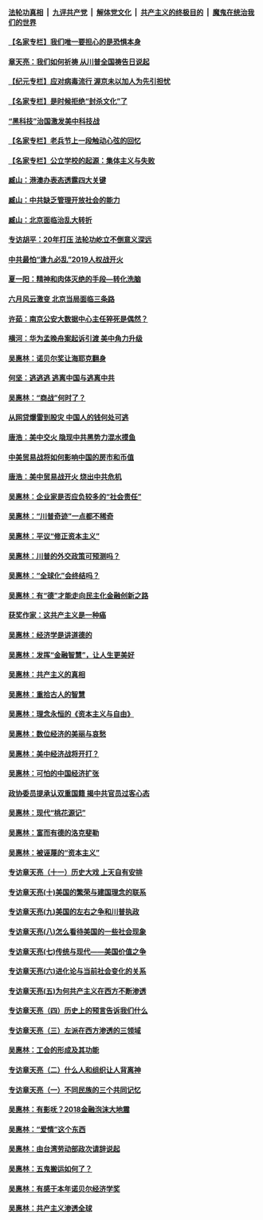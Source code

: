 

####  [法轮功真相](../../../../basic/blob/master/README.md?t=05032101) &nbsp;|&nbsp; [九评共产党](../../../../9ping.md/blob/master/README.md?t=05032101) &nbsp;|&nbsp; [解体党文化](../../../../jtdwh.md/blob/master/README.md?t=05032101)  &nbsp;|&nbsp; [共产主义的终极目的](../../../../gczydzjmd.md/blob/master/README.md?t=05032101) &nbsp;|&nbsp; [魔鬼在统治我们的世界](../../../../mgztzwmdsj.md/blob/master/README.md?t=05032101) 

#### [【名家专栏】我们唯一要担心的是恐惧本身](../pages/nsc423/n12073492.md?t=05032101) 

#### [章天亮：我们如何祈祷 从川普全国祷告日说起](../pages/nsc423/n11944627.md?t=05032101) 

#### [【纪元专栏】应对病毒流行 渥京未以加人为先引担忧](../pages/nsc423/n11875714.md?t=05032101) 

#### [【名家专栏】是时候拒绝“封杀文化”了](../pages/nsc423/n11814093.md?t=05032101) 

#### [“黑科技”治国激发美中科技战](../pages/nsc423/n11638056.md?t=05032101) 

#### [【名家专栏】老兵节上一段触动心弦的回忆](../pages/nsc423/n11646016.md?t=05032101) 

#### [【名家专栏】公立学校的起源：集体主义与失败](../pages/nsc423/n11601833.md?t=05032101) 

#### [臧山：港澳办表态透露四大关键](../pages/nsc423/n11421628.md?t=05032101) 

#### [臧山：中共缺乏管理开放社会的能力](../pages/nsc423/n11407457.md?t=05032101) 

#### [臧山：北京面临治乱大转折](../pages/nsc423/n11406895.md?t=05032101) 

#### [专访胡平：20年打压 法轮功屹立不倒意义深远](../pages/nsc423/n11398800.md?t=05032101) 

#### [中共最怕“逢九必乱”2019人权战开火](../pages/nsc423/n11385248.md?t=05032101) 

#### [夏一阳：精神和肉体灭绝的手段—转化洗脑](../pages/nsc423/n11368250.md?t=05032101) 

#### [六月风云激变 北京当局面临三条路](../pages/nsc423/n11313668.md?t=05032101) 

#### [许茹：南京公安大数据中心主任猝死是偶然？](../pages/nsc423/n11064744.md?t=05032101) 

#### [横河：华为孟晚舟案起诉引渡 美中角力升级](../pages/nsc423/n11027230.md?t=05032101) 

#### [吴惠林：诺贝尔奖让海耶克翻身](../pages/nsc423/n10890049.md?t=05032101) 

#### [何坚：逃逃逃 逃离中国与逃离中共](../pages/nsc423/n10592891.md?t=05032101) 

#### [吴惠林：“商战”何时了？](../pages/nsc423/n10573558.md?t=05032101) 

#### [从网贷爆雷到股灾 中国人的钱何处可逃](../pages/nsc423/n10572800.md?t=05032101) 

#### [唐浩：美中交火 隐现中共黑势力混水摸鱼](../pages/nsc423/n10544040.md?t=05032101) 

#### [中美贸易战将如何影响中国的房市和币值](../pages/nsc423/n10543697.md?t=05032101) 

#### [唐浩：美中贸易战开火 烧出中共危机](../pages/nsc423/n10540126.md?t=05032101) 

#### [吴惠林：企业家是否应负较多的“社会责任”](../pages/nsc423/n10535022.md?t=05032101) 

#### [吴惠林：“川普奇迹”一点都不稀奇](../pages/nsc423/n10512808.md?t=05032101) 

#### [吴惠林：平议“修正资本主义”](../pages/nsc423/n10495724.md?t=05032101) 

#### [吴惠林：川普的外交政策可预测吗？](../pages/nsc423/n10462387.md?t=05032101) 

#### [吴惠林：“全球化”会终结吗？](../pages/nsc423/n10452838.md?t=05032101) 

#### [吴惠林：有“德”才能走向民主化金融创新之路](../pages/nsc423/n10432292.md?t=05032101) 

#### [获奖作家：这共产主义是一种癌](../pages/nsc423/n10431541.md?t=05032101) 

#### [吴惠林：经济学是讲道德的](../pages/nsc423/n10398014.md?t=05032101) 

#### [吴惠林：发挥“金融智慧”，让人生更美好](../pages/nsc423/n10375019.md?t=05032101) 

#### [吴惠林：共产主义的真相](../pages/nsc423/n10351394.md?t=05032101) 

#### [吴惠林：重拾古人的智慧](../pages/nsc423/n10337691.md?t=05032101) 

#### [吴惠林：理念永恒的《资本主义与自由》](../pages/nsc423/n10316274.md?t=05032101) 

#### [吴惠林：数位经济的美丽与哀愁](../pages/nsc423/n10292946.md?t=05032101) 

#### [吴惠林：美中经济战将开打？](../pages/nsc423/n10258825.md?t=05032101) 

#### [吴惠林：可怕的中国经济扩张](../pages/nsc423/n10219147.md?t=05032101) 

#### [政协委员提承认双重国籍 揭中共官员过客心态](../pages/nsc423/n10208809.md?t=05032101) 

#### [吴惠林：现代“桃花源记”](../pages/nsc423/n10185234.md?t=05032101) 

#### [吴惠林：富而有德的洛克斐勒](../pages/nsc423/n10142264.md?t=05032101) 

#### [吴惠林：被诬蔑的“资本主义”](../pages/nsc423/n10124816.md?t=05032101) 

#### [专访章天亮（十一）历史大戏 上天自有安排](../pages/nsc423/n10094905.md?t=05032101) 

#### [专访章天亮(十)美国的繁荣与建国理念的联系](../pages/nsc423/n10094899.md?t=05032101) 

#### [专访章天亮(九)美国的左右之争和川普执政](../pages/nsc423/n10094889.md?t=05032101) 

#### [专访章天亮(八)怎么看待美国的一些社会现象](../pages/nsc423/n10094857.md?t=05032101) 

#### [专访章天亮(七)传统与现代——美国价值之争](../pages/nsc423/n10093140.md?t=05032101) 

#### [专访章天亮(六)进化论与当前社会变化的关系](../pages/nsc423/n10092036.md?t=05032101) 

#### [专访章天亮(五)为何共产主义在西方不断渗透](../pages/nsc423/n10083620.md?t=05032101) 

#### [专访章天亮（四）历史上的预言告诉我们什么](../pages/nsc423/n10083606.md?t=05032101) 

#### [专访章天亮（三）左派在西方渗透的三领域](../pages/nsc423/n10081115.md?t=05032101) 

#### [吴惠林：工会的形成及其功能](../pages/nsc423/n10080633.md?t=05032101) 

#### [专访章天亮（二）什么人和组织让人背离神](../pages/nsc423/n10076637.md?t=05032101) 

#### [专访章天亮（一）不同民族的三个共同记忆](../pages/nsc423/n10074188.md?t=05032101) 

#### [吴惠林：有影呒？2018金融泡沫大地震](../pages/nsc423/n10040534.md?t=05032101) 

#### [吴惠林：“爱情”这个东西](../pages/nsc423/n10019423.md?t=05032101) 

#### [吴惠林：由台湾劳动部政次请辞说起](../pages/nsc423/n9979679.md?t=05032101) 

#### [吴惠林：五鬼搬运如何了？](../pages/nsc423/n9925338.md?t=05032101) 

#### [吴惠林：有感于本年诺贝尔经济学奖](../pages/nsc423/n9871883.md?t=05032101) 

#### [吴惠林：共产主义渗透全球](../pages/nsc423/n9812748.md?t=05032101) 

